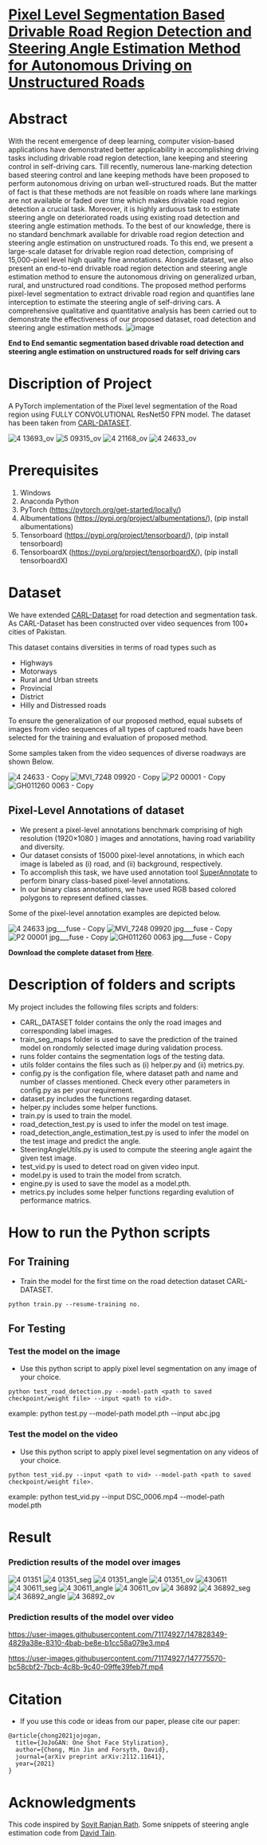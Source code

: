 # [Pixel Level Segmentation Based Drivable Road Region Detection and Steering Angle Estimation Method for Autonomous Driving on Unstructured Roads](https://ieeexplore.ieee.org/abstract/document/9646953)
# Abstract
With the recent emergence of deep learning, computer vision-based applications have demonstrated better applicability in accomplishing driving tasks including drivable road region detection, lane keeping and steering control in self-driving cars. Till recently, numerous lane-marking detection based steering control and lane keeping methods have been proposed to perform autonomous driving on urban well-structured roads. But the matter of fact is that these methods are not feasible on roads where lane markings are not available or faded over time which makes drivable road region detection a crucial task. Moreover, it is highly arduous task to estimate steering angle on deteriorated roads using existing road detection and steering angle estimation methods. To the best of our knowledge, there is no standard benchmark available for drivable road region detection and steering angle estimation on unstructured roads. To this end, we present a large-scale dataset for drivable region road detection, comprising of 15,000-pixel level high quality fine annotations. Alongside dataset, we also present an end-to-end drivable road region detection and steering angle estimation method to ensure the autonomous driving on generalized urban, rural, and unstructured road conditions. The proposed method performs pixel-level segmentation to extract drivable road region and quantifies lane interception to estimate the steering angle of self-driving cars. A comprehensive qualitative and quantitative analysis has been carried out to demonstrate the effectiveness of our proposed dataset, road detection and steering angle estimation methods.
![image](https://user-images.githubusercontent.com/71174927/147829471-91ccb571-7df0-4eae-877e-7ebfa1e45d7f.png)

**End to End semantic segmentation based drivable road detection and steering angle estimation on unstructured roads for self driving cars**
# Discription of Project 
A PyTorch implementation of the Pixel level segmentation of the Road region using FULLY CONVOLUTIONAL ResNet50 FPN model. The dataset has been taken from [CARL-DATASET](https://carl-dataset.github.io/index/ "CARL-DATASET").

![4 13693_ov](https://user-images.githubusercontent.com/71174927/147745756-f0d18207-a9f5-4b88-872b-73b80f1d3731.jpg)
![5 09315_ov](https://user-images.githubusercontent.com/71174927/147828110-3b6c4ae7-2f37-4adc-9644-d903d4508e05.jpg)
![4 21168_ov](https://user-images.githubusercontent.com/71174927/147745788-05eb26a4-f6a4-4761-87ca-c86e16e761ca.jpg)
![4 24633_ov](https://user-images.githubusercontent.com/71174927/147745840-9df41a44-f05c-4ce5-be18-3a3c221327e4.jpg)
# Prerequisites
1. Windows
2. Anaconda Python
3. PyTorch (https://pytorch.org/get-started/locally/)
4. Albumentations (https://pypi.org/project/albumentations/), (pip install albumentations)
5. Tensorboard (https://pypi.org/project/tensorboard/), (pip install tensorboard)
6. TensorboardX (https://pypi.org/project/tensorboardX/), (pip install tensorboardX)
# Dataset 
We have extended [CARL-Dataset](https://carl-dataset.github.io/index/ "CARL-DATASET") for road detection and segmentation task. As CARL-Dataset has been constructed over video sequences from 100+ cities of Pakistan.

This dataset contains diversities in terms of road types such as 
-   Highways 
-   Motorways 
-   Rural and Urban streets 
-   Provincial 
-   District
-   Hilly and Distressed roads

To ensure the generalization of our proposed method, equal subsets of images from video sequences of all types of captured roads have been selected for the training and evaluation of proposed method.

Some samples taken from the video sequences of diverse roadways are shown Below.

![4 24633 - Copy](https://user-images.githubusercontent.com/71174927/147830350-3eaa930d-e5e7-4903-a5aa-ddc76c7fe9bc.jpg)
![MVI_7248 09920 - Copy](https://user-images.githubusercontent.com/71174927/147830253-945a5361-75bf-42b3-9a11-d0fbb153386e.jpg)
![P2 00001 - Copy](https://user-images.githubusercontent.com/71174927/147830299-c1aa16a8-eb2b-4d86-8d81-e6b941afba4f.jpg)
![GH011260 0063 - Copy](https://user-images.githubusercontent.com/71174927/147830309-3a35af95-53b9-410f-b582-0f91cfe0cc84.jpg)
## Pixel-Level Annotations of dataset
-  We present a pixel-level annotations benchmark comprising of high resolution (1920×1080 ) images and annotations, having road variability and diversity. 
-  Our dataset consists of 15000 pixel-level annotations, in which each image is labeled as (i) road, and (ii) background, respectively. 
-  To accomplish this task, we have used annotation tool [SuperAnnotate](https://www.superannotate.com/) to perform binary class-based pixel-level annotations. 
-  In our binary class annotations, we have used RGB based colored polygons to represent defined classes. 

Some of the pixel-level annotation examples are depicted below.

![4 24633 jpg___fuse - Copy](https://user-images.githubusercontent.com/71174927/147830360-05e511d9-c18f-4917-bed1-788ee8422c4f.png)
![MVI_7248 09920 jpg___fuse - Copy](https://user-images.githubusercontent.com/71174927/147830389-d890eded-e269-4552-a979-13132e5bf7cc.png)
![P2 00001 jpg___fuse - Copy](https://user-images.githubusercontent.com/71174927/147830433-847dbc04-8a81-4724-a4ac-bf1256ea98da.png)
![GH011260 0063 jpg___fuse - Copy](https://user-images.githubusercontent.com/71174927/147830371-9207f2c6-fcfc-476e-893e-3e5444a23e81.png)

**Download the complete dataset from [Here](https://carl-dataset.github.io/index/ "CARL-DATASET")**.

# Description of folders and scripts
My project includes the following files scripts and folders:
-  CARL_DATASET folder contains the only the road images and corresponding label images.
-  train_seg_maps folder is used to save the prediction of the trained model on rondomly selected image during validation process.
-  runs folder contains the segmentation logs of the testing data.
-  utils folder contains the files such as (i) helper.py and (ii) metrics.py. 
-  config.py is the configation file, where dataset path and name and number of classes mentioned. Check every other parameters in config.py as per your requirement.
-  dataset.py includes the functions regarding dataset.
-  helper.py includes some helper functions.
-  train.py is used to train the model. 
-  road_detection_test.py is used to infer the model on test image.
-  road_detection_angle_estimation_test.py is used to infer the model on the test image and predict the angle. 
-  SteeringAngleUtils.py is used to compute the steering angle againt the given test image. 
-  test_vid.py is used to detect road on given video input. 
-  model.py is used to train the model from scratch.
-  engine.py is used to save the model as a model.pth.
-  metrics.py includes some helper functions regarding evalution of performance matrics.

# How to run the Python scripts
## For Training 
- Train the model for the first time on the road detection dataset CARL-DATASET.
```
python train.py --resume-training no.
```
## For Testing 
### Test the model on the image 
-  Use this python script to apply pixel level segmentation on any image of your choice.
```
python test_road_detection.py --model-path <path to saved checkpoint/weight file> --input <path to vid>.
```
example: python test.py --model-path model.pth --input abc.jpg
### Test the model on the video 
-  Use this python script to apply pixel level segmentation on any videos of your choice.
```
python test_vid.py --input <path to vid> --model-path <path to saved checkpoint/weight file>.
```
example: python test_vid.py --input DSC_0006.mp4 --model-path model.pth
# Result
### Prediction results of the model over images 
![4 01351](https://user-images.githubusercontent.com/71174927/147828141-769fc8b3-a53c-41c7-b06c-8a3e85635685.jpg)
![4 01351_seg](https://user-images.githubusercontent.com/71174927/147828139-81655746-21f9-4f49-b0ba-b2109ce895de.jpg)
![4 01351_angle](https://user-images.githubusercontent.com/71174927/147828142-0f12be59-411c-41fd-b653-07c31cc9f93a.jpg)
![4 01351_ov](https://user-images.githubusercontent.com/71174927/147745717-d3065341-ab39-4c1f-8c7a-e3ec09dd443b.jpg)
![430611](https://user-images.githubusercontent.com/71174927/147827952-05d927d2-433a-413b-b881-0df1495cc7df.jpg)
![4 30611_seg](https://user-images.githubusercontent.com/71174927/147827950-324be086-22da-45a1-a4c5-86c9366a8bc2.jpg)
![4 30611_angle](https://user-images.githubusercontent.com/71174927/147827953-33cc81ba-db0e-4305-b31a-b2a192a746cc.jpg)
![4 30611_ov](https://user-images.githubusercontent.com/71174927/147827946-8c578d35-8984-46e4-97af-fd4553667882.jpg)
![4 36892](https://user-images.githubusercontent.com/71174927/147828016-32237704-7e56-438d-9180-f05859b3fba2.jpg)
![4 36892_seg](https://user-images.githubusercontent.com/71174927/147828015-6444cb18-f628-48bb-bfed-3b5006e7c06a.jpg)
![4 36892_angle](https://user-images.githubusercontent.com/71174927/147828011-aad564df-fbe6-404d-8589-0e47ac0b329e.jpg)
![4 36892_ov](https://user-images.githubusercontent.com/71174927/147828013-b2af225e-40fe-48fb-90cc-e8021dfde8c0.jpg)


### Prediction results of the model over video

https://user-images.githubusercontent.com/71174927/147828349-4829a38e-8310-4bab-be8e-b1cc58a079e3.mp4

https://user-images.githubusercontent.com/71174927/147775570-bc58cbf2-7bcb-4c8b-9c40-09ffe39feb7f.mp4
 

# Citation
- If you use this code or ideas from our paper, please cite our paper:
```
@article{chong2021jojogan,
  title={JoJoGAN: One Shot Face Stylization},
  author={Chong, Min Jin and Forsyth, David},
  journal={arXiv preprint arXiv:2112.11641},
  year={2021}
}
```
# Acknowledgments
This code inspired by [Sovit Ranjan Rath](https://github.com/sovit-123/CamVid-Image-Segmentation-using-FCN-ResNet50-with-PyTorch#readme). Some snippets of steering angle estimation code from [David Tain](https://github.com/dctian/DeepPiCar/blob/master/driver/code/hand_coded_lane_follower.py).
